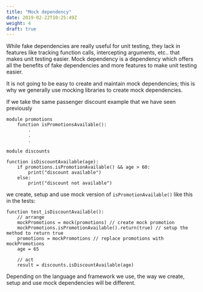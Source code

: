 ```yaml
---
title: "Mock dependency"
date: 2019-02-22T10:25:49Z
weight: 4
draft: true
---
```


While fake dependencies are really useful for unit testing, they lack in features like tracking function calls, intercepting arguments, etc.. that makes unit testing easier.
Mock dependency is a dependency which offers all the benefits of fake dependencies and more features to make unit testing easier.

It is not going to be easy to create and maintain mock dependencies; this is why we generally use mocking libraries to create mock dependencies.

If we take the same passenger discount example that we have seen previously

```
module promotions
    function isPromotionsAvailable():
        .
        .
        .
```

```
module discounts

function isDiscountAvailable(age):
    if promotions.isPromotionAvailable() && age > 60:
        print("discount available")
    else:
        print("discount not available")
```

we create, setup and use mock version of `isPromotionAvailable()` like this in the tests:

```
function test_isDiscountAvailable():
    // arrange
    mockPromotions = mock(promotions) // create mock promotion
    mockPromotions.isPromotionAvailable().return(true) // setup the method to return true
    promotions = mockPromotions // replace promotions with mockPromotions
    age = 65

    // act
    result = discounts.isDiscountAvailable(age)

```

Depending on the language and framework we use, the way we create, setup and use mock dependencies will be different.